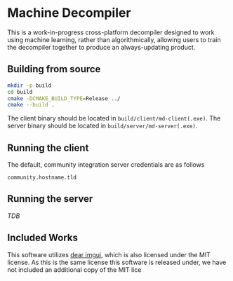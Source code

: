 # Machine Decompiler

This is a work-in-progress cross-platform decompiler designed to work using
machine learning, rather than algorithmically, allowing users to train the
decompiler together to produce an always-updating product.

## Building from source

```bash
mkdir -p build
cd build
cmake -DCMAKE_BUILD_TYPE=Release ../
cmake --build .
```

The client binary should be located in `build/client/md-client(.exe)`. The
server binary should be located in `build/server/md-server(.exe)`.

## Running the client

The default, community integration server credentials are as follows

```
community.hostname.tld
```

## Running the server

_TDB_

## Included Works

This software utilizes [dear imgui](https://github.com/ocornut/imgui), which is
also licensed under the MIT license. As this is the same license this software
is released under, we have not included an additional copy of the MIT lice